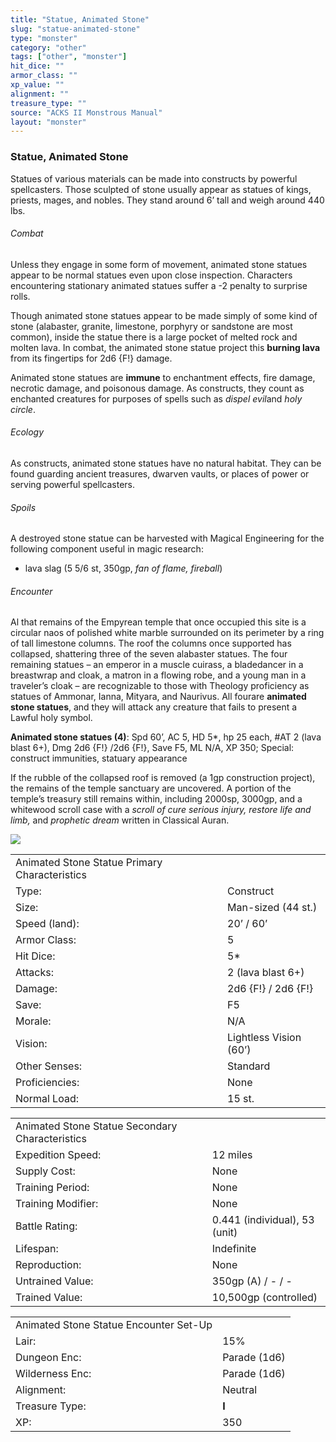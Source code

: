 ```yaml
---
title: "Statue, Animated Stone"
slug: "statue-animated-stone"
type: "monster"
category: "other"
tags: ["other", "monster"]
hit_dice: ""
armor_class: ""
xp_value: ""
alignment: ""
treasure_type: ""
source: "ACKS II Monstrous Manual"
layout: "monster"
---
```


### Statue, Animated Stone

Statues of various materials can be made into constructs by powerful spellcasters. Those sculpted
of stone usually appear as statues of kings, priests, mages, and nobles. They stand around 6’ tall
and weigh around 440 lbs.

###### Combat

Unless they engage in some form of movement, animated stone statues appear to be normal statues
even upon close inspection. Characters encountering stationary animated statues suffer a -2 penalty
to surprise rolls.

Though animated stone statues appear to be made simply of some kind of stone (alabaster, granite,
limestone, porphyry or sandstone are most common), inside the statue there is a large pocket of
melted rock and molten lava. In combat, the animated stone statue project this **burning lava** from
its fingertips for 2d6 {F!} damage.

Animated stone statues are **immune** to enchantment effects, fire damage, necrotic damage, and
poisonous damage. As constructs, they count as enchanted creatures for purposes of spells such as
*dispel evil*and *holy circle*.

###### Ecology

As constructs, animated stone statues have no natural habitat. They can be found guarding ancient
treasures, dwarven vaults, or places of power or serving powerful spellcasters.

###### Spoils

A destroyed stone statue can be harvested with Magical Engineering for the following component
useful in magic research:

* lava slag (5 5/6 st, 350gp, *fan of flame, fireball*)

###### Encounter

Al that remains of the Empyrean temple that once occupied this site is a circular naos of polished
white marble surrounded on its perimeter by a ring of tall limestone columns. The roof the columns
once supported has collapsed, shattering three of the seven alabaster statues. The four remaining
statues – an emperor in a muscle cuirass, a bladedancer in a breastwrap and cloak, a matron in a
flowing robe, and a young man in a traveler’s cloak – are recognizable to those with Theology
proficiency as statues of Ammonar, Ianna, Mityara, and Naurivus. All fourare **animated stone
statues**, and they will attack any creature that fails to present a Lawful holy symbol.

**Animated stone statues (4)**: Spd 60’, AC 5, HD 5\*, hp 25 each, #AT 2 (lava blast 6+), Dmg 2d6
{F!} /2d6 {F!}, Save F5, ML N/A, XP 350; Special: construct immunities, statuary appearance

If the rubble of the collapsed roof is removed (a 1gp construction project), the remains of the
temple sanctuary are uncovered. A portion of the temple’s treasury still remains within, including
2000sp, 3000gp, and a whitewood scroll case with a *scroll of cure serious injury, restore life and
limb,* and *prophetic dream* written in Classical Auran.

![](data:image/png;base64...)

|  |  |
| --- | --- |
| Animated Stone Statue Primary Characteristics | |
| Type: | Construct |
| Size: | Man-sized (44 st.) |
| Speed (land): | 20’ / 60’ |
| Armor Class: | 5 |
| Hit Dice: | 5\* |
| Attacks: | 2 (lava blast 6+) |
| Damage: | 2d6 {F!} / 2d6 {F!} |
| Save: | F5 |
| Morale: | N/A |
| Vision: | Lightless Vision (60’) |
| Other Senses: | Standard |
| Proficiencies: | None |
| Normal Load: | 15 st. |

|  |  |
| --- | --- |
| Animated Stone Statue Secondary Characteristics | |
| Expedition Speed: | 12 miles |
| Supply Cost: | None |
| Training Period: | None |
| Training Modifier: | None |
| Battle Rating: | 0.441 (individual), 53 (unit) |
| Lifespan: | Indefinite |
| Reproduction: | None |
| Untrained Value: | 350gp (A) / - / - |
| Trained Value: | 10,500gp (controlled) |

|  |  |
| --- | --- |
| Animated Stone Statue Encounter Set-Up | |
| Lair: | 15% |
| Dungeon Enc: | Parade (1d6) |
| Wilderness Enc: | Parade (1d6) |
| Alignment: | Neutral |
| Treasure Type: | **I** |
| XP: | 350 |
